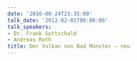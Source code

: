```yaml
---
date: '2016-08-24T23:35:00'
talk_date: '2012-02-01T00:00:00'
talk_speakers:
- Dr. Frank Gottschald
- Andreas Roth
title: Der Vulkan von Bad Münster – neu
---
```

